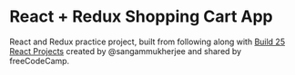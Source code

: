 # React + Redux Shopping Cart App

React and Redux practice project, built from following along with [Build 25 React Projects](https://www.youtube.com/watch?v=5ZdHfJVAY-s) created by @sangammukherjee and shared by freeCodeCamp.
